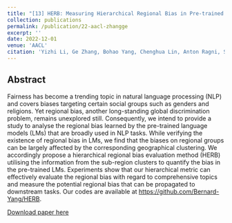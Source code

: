 ```yaml
---
title: "[13] HERB: Measuring Hierarchical Regional Bias in Pre-trained Language Models"
collection: publications
permalink: /publication/22-aacl-zhangge
excerpt: ''
date: 2022-12-01
venue: 'AACL'
citation: 'Yizhi Li, Ge Zhang, Bohao Yang, Chenghua Lin, Anton Ragni, Shi Wang, and Jie Fu: HERB - Measuring Hierarchical Regional Bias in Pre-trained Language Models. In AACL-IJCNLP 2022: 334-346.'
---
```

Abstract
--
Fairness has become a trending topic in natural language processing (NLP) and covers biases targeting certain social groups such as genders and religions. Yet regional bias, another long-standing global discrimination problem, remains unexplored still. Consequently, we intend to provide a study to analyse the regional bias learned by the pre-trained language models (LMs) that are broadly used in NLP tasks. While verifying the existence of regional bias in LMs, we find that the biases on regional groups can be largely affected by the corresponding geographical clustering. We accordingly propose a hierarchical regional bias evaluation method (HERB) utilising the information from the sub-region clusters to quantify the bias in the pre-trained LMs. Experiments show that our hierarchical metric can effectively evaluate the regional bias with regard to comprehensive topics and measure the potential regional bias that can be propagated to downstream tasks. Our codes are available at https://github.com/Bernard-Yang/HERB.

[Download paper here](https://aclanthology.org/2022.findings-aacl.32/)

